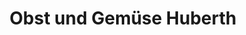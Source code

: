 ---
title: "Obst und Gemüse Huberth"
url: /forchheim/obst-und-gemuese-huberth/
shop: Gemüse & Obst
---